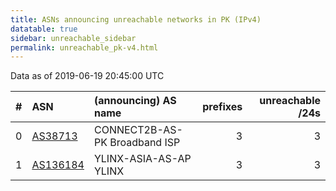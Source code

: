 ```yaml
---
title: ASNs announcing unreachable networks in PK (IPv4)
datatable: true
sidebar: unreachable_sidebar
permalink: unreachable_pk-v4.html
---
```


Data as of 2019-06-19 20:45:00 UTC


<div class="datatable-begin"></div>

|   # | ASN                                      | (announcing) AS name          |   prefixes |   unreachable /24s |
|----:|:-----------------------------------------|:------------------------------|-----------:|-------------------:|
|   0 | [AS38713](unreachable_AS38713-v4.html)   | CONNECT2B-AS-PK Broadband ISP |          3 |                  3 |
|   1 | [AS136184](unreachable_AS136184-v4.html) | YLINX-ASIA-AS-AP YLINX        |          3 |                  3 |

<div class="datatable-end"></div>